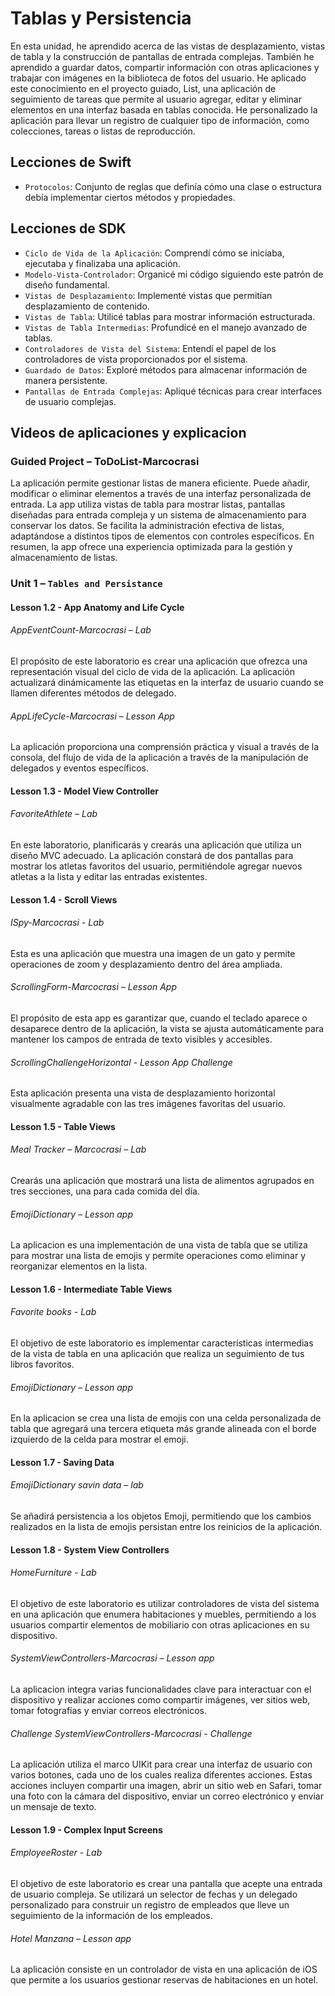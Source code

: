 # Tablas y Persistencia

En esta unidad, he aprendido acerca de las vistas de desplazamiento, vistas de tabla y la construcción de pantallas de entrada complejas. También he aprendido a guardar datos, compartir información con otras aplicaciones y trabajar con imágenes en la biblioteca de fotos del usuario. He aplicado este conocimiento en el proyecto guiado, List, una aplicación de seguimiento de tareas que permite al usuario agregar, editar y eliminar elementos en una interfaz basada en tablas conocida. He personalizado la aplicación para llevar un registro de cualquier tipo de información, como colecciones, tareas o listas de reproducción.

## Lecciones de Swift
- `Protocolos`: Conjunto de reglas que definía cómo una clase o estructura debía implementar ciertos métodos y propiedades.

## Lecciones de SDK
- `Ciclo de Vida de la Aplicación`: Comprendí cómo se iniciaba, ejecutaba y finalizaba una aplicación.
- `Modelo-Vista-Controlador`: Organicé mi código siguiendo este patrón de diseño fundamental.
- `Vistas de Desplazamiento`: Implementé vistas que permitían desplazamiento de contenido.
- `Vistas de Tabla`: Utilicé tablas para mostrar información estructurada.
- `Vistas de Tabla Intermedias`: Profundicé en el manejo avanzado de tablas.
- `Controladores de Vista del Sistema`: Entendí el papel de los controladores de vista proporcionados por el sistema.
- `Guardado de Datos`: Exploré métodos para almacenar información de manera persistente.
- `Pantallas de Entrada Complejas`: Apliqué técnicas para crear interfaces de usuario complejas.

## Videos de aplicaciones y explicacion

### Guided Project – ToDoList-Marcocrasi

La aplicación permite gestionar listas de manera eficiente. Puede añadir, modificar o eliminar elementos a través de una interfaz personalizada de entrada. La app utiliza vistas de tabla para mostrar listas, pantallas diseñadas para entrada compleja y un sistema de almacenamiento para conservar los datos. Se facilita la administración efectiva de listas, adaptándose a distintos tipos de elementos con controles específicos. En resumen, la app ofrece una experiencia optimizada para la gestión y almacenamiento de listas.


### Unit 1 – `Tables and Persistance`

#### Lesson 1.2 - App Anatomy and Life Cycle 

###### AppEventCount-Marcocrasi – Lab

El propósito de este laboratorio es crear una aplicación que ofrezca una representación visual del ciclo de vida de la aplicación. La aplicación actualizará dinámicamente las etiquetas en la interfaz de usuario cuando se llamen diferentes métodos de delegado.

###### AppLifeCycle-Marcocrasi – Lesson App

La aplicación proporciona una comprensión práctica y visual a través de la consola, del flujo de vida de la aplicación a través de la manipulación de delegados y eventos específicos.

#### Lesson 1.3 - Model View Controller

###### FavoriteAthlete – Lab

En este laboratorio, planificarás y crearás una aplicación que utiliza un diseño MVC adecuado. La aplicación constará de dos pantallas para mostrar los atletas favoritos del usuario, permitiéndole agregar nuevos atletas a la lista y editar las entradas existentes.

#### Lesson 1.4 - Scroll Views

###### ISpy-Marcocrasi - Lab

Esta es una aplicación que muestra una imagen de un gato y permite operaciones de zoom y desplazamiento dentro del área ampliada.

###### ScrollingForm-Marcocrasi – Lesson App

El propósito de esta app es garantizar que, cuando el teclado aparece o desaparece dentro de la aplicación, la vista se ajusta automáticamente para mantener los campos de entrada de texto visibles y accesibles.

###### ScrollingChallengeHorizontal - Lesson App Challenge

Esta aplicación presenta una vista de desplazamiento horizontal visualmente agradable con las tres imágenes favoritas del usuario.

#### Lesson 1.5 - Table Views 

###### Meal Tracker – Marcocrasi – Lab

Crearás una aplicación que mostrará una lista de alimentos agrupados en tres secciones, una para cada comida del día.

###### EmojiDictionary – Lesson app

La aplicacion es una implementación de una vista de tabla que se utiliza para mostrar una lista de emojis y permite operaciones como eliminar y reorganizar elementos en la lista.

#### Lesson 1.6 - Intermediate Table Views

###### Favorite books - Lab

El objetivo de este laboratorio es implementar características intermedias de la vista de tabla en una aplicación que realiza un seguimiento de tus libros favoritos.

###### EmojiDictionary – Lesson app

En la aplicacion se crea una lista de emojis con una celda personalizada de tabla que agregará una tercera etiqueta más grande alineada con el borde izquierdo de la celda para mostrar el emoji.

#### Lesson 1.7 - Saving Data

###### EmojiDictionary savin data – lab

Se añadirá persistencia a los objetos Emoji, permitiendo que los cambios realizados en la lista de emojis persistan entre los reinicios de la aplicación.

#### Lesson 1.8 - System View Controllers

###### HomeFurniture - Lab

El objetivo de este laboratorio es utilizar controladores de vista del sistema en una aplicación que enumera habitaciones y muebles, permitiendo a los usuarios compartir elementos de mobiliario con otras aplicaciones en su dispositivo.

###### SystemViewControllers-Marcocrasi – Lesson app

La aplicacion integra varias funcionalidades clave para interactuar con el dispositivo y realizar acciones como compartir imágenes, ver sitios web, tomar fotografías y enviar correos electrónicos.

###### Challenge SystemViewControllers-Marcocrasi - Challenge

La aplicación  utiliza el marco UIKit para crear una interfaz de usuario con varios botones, cada uno de los cuales realiza diferentes acciones. Estas acciones incluyen compartir una imagen, abrir un sitio web en Safari, tomar una foto con la cámara del dispositivo, enviar un correo electrónico y enviar un mensaje de texto.

#### Lesson 1.9 - Complex Input Screens

###### EmployeeRoster - Lab

El objetivo de este laboratorio es crear una pantalla que acepte una entrada de usuario compleja. Se utilizará un selector de fechas y un delegado personalizado para construir un registro de empleados que lleve un seguimiento de la información de los empleados.

###### Hotel Manzana – Lesson app

La aplicación consiste en un controlador de vista en una aplicación de iOS que permite a los usuarios gestionar reservas de habitaciones en un hotel.


